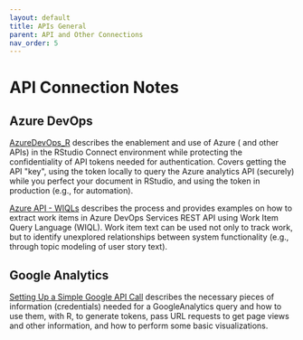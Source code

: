 ```yaml
---
layout: default
title: APIs General
parent: API and Other Connections
nav_order: 5
---
```


# API Connection Notes

## Azure DevOps

[AzureDevOps_R](https://github.com/AMNakamura/API/blob/main/AzureDevOps_R.md) describes the enablement and use of Azure (
and other APIs) in the RStudio Connect environment while protecting the confidentiality of API tokens needed for authentication. Covers getting  the API "key", using the token locally to query the Azure analytics API (securely) while you perfect your document in RStudio, and using the token in production (e.g., for automation). 

[Azure API - WIQLs](https://github.com/AMNakamura/API/blob/main/Azure_WIQL_Example.md) describes the process and provides examples on how to extract work items in Azure DevOps Services REST API using Work Item Query Language (WIQL). Work item text can be used not only to track work, but to identify unexplored relationships between system functionality (e.g., through topic modeling of user story text).  

## Google Analytics

[Setting Up a Simple Google API Call](https://github.com/AMNakamura/API/blob/main/GoogleAnalyticsBasic0.md) describes the necessary pieces of information (credentials) needed for a GoogleAnalytics query and how to use them, with R, to generate tokens, pass URL requests to get page views and other information, and how to perform some basic visualizations. 